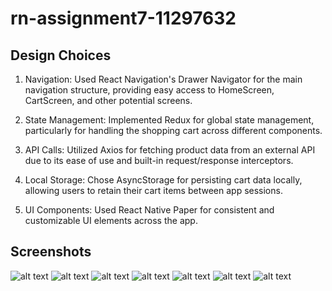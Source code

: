 # rn-assignment7-11297632
## Design Choices

1. Navigation: Used React Navigation's Drawer Navigator for the main navigation structure, providing easy access to HomeScreen, CartScreen, and other potential screens.

2. State Management: Implemented Redux for global state management, particularly for handling the shopping cart across different components.

3. API Calls: Utilized Axios for fetching product data from an external API due to its ease of use and built-in request/response interceptors.

4. Local Storage: Chose AsyncStorage for persisting cart data locally, allowing users to retain their cart items between app sessions.

5. UI Components: Used React Native Paper for consistent and customizable UI elements across the app.
## Screenshots
![alt text](<Mockup/assets/Screenshot 2024-07-11 184942.png>)
![alt text](<Mockup/assets/Screenshot 2024-07-11 185029.png>)
![alt text](<Mockup/assets/Screenshot 2024-07-11 185126.png>)
![alt text](<Mockup/assets/Screenshot 2024-07-11 185224.png>)
![alt text](<Mockup/assets/Screenshot 2024-07-11 185249.png>)
![alt text](<Mockup/assets/Screenshot 2024-07-11 185352.png>)
![alt text](<Mockup/assets/Screenshot 2024-07-11 185427.png>)
